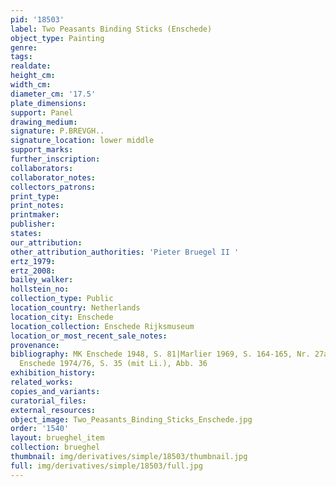 ```yaml
---
pid: '18503'
label: Two Peasants Binding Sticks (Enschede)
object_type: Painting
genre: 
tags: 
realdate: 
height_cm: 
width_cm: 
diameter_cm: '17.5'
plate_dimensions: 
support: Panel
drawing_medium: 
signature: P.BREVGH..
signature_location: lower middle
support_marks: 
further_inscription: 
collaborators: 
collaborator_notes: 
collectors_patrons: 
print_type: 
print_notes: 
printmaker: 
publisher: 
states: 
our_attribution: 
other_attribution_authorities: 'Pieter Bruegel II '
ertz_1979: 
ertz_2008: 
bailey_walker: 
hollstein_no: 
collection_type: Public
location_country: Netherlands
location_city: Enschede
location_collection: Enschede Rijksmuseum
location_or_most_recent_sale_notes: 
provenance: 
bibliography: MK Enschede 1948, S. 81|Marlier 1969, S. 164-165, Nr. 27a, Fig. 88|MK
  Enschede 1974/76, S. 35 (mit Li.), Abb. 36
exhibition_history: 
related_works: 
copies_and_variants: 
curatorial_files: 
external_resources: 
object_image: Two_Peasants_Binding_Sticks_Enschede.jpg
order: '1540'
layout: brueghel_item
collection: brueghel
thumbnail: img/derivatives/simple/18503/thumbnail.jpg
full: img/derivatives/simple/18503/full.jpg
---
```

